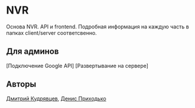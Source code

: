 # NVR  

Основа NVR. API и frontend.
Подробная информация на каждую часть в папках client/server соответсвенно.

## Для админов
[Подключение Google API]
[Развертывание на сервере]

## Авторы

[Дмитрий Кудрявцев](https://github.com/kuderr),
[Денис Приходько](https://github.com/Burnouttt)

